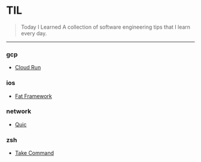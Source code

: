 # TIL
> Today I Learned
A collection of software engineering tips that I learn every day.
---
### gcp

- [Cloud Run](gcp/cloud-run.md)

### ios

- [Fat Framework](ios/fat-framework.md)

### network

- [Quic](network/quic.md)

### zsh

- [Take Command](zsh/take-command.md)

